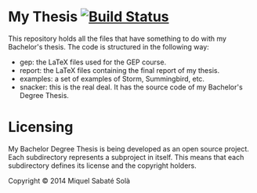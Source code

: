 # My Thesis [![Build Status](https://travis-ci.org/mssola/thesis.svg?branch=master)](https://travis-ci.org/mssola/thesis)

This repository holds all the files that have something to do with my
Bachelor's thesis. The code is structured in the following way:

* gep: the LaTeX files used for the GEP course.
* report: the LaTeX files containing the final report of my thesis.
* examples: a set of examples of Storm, Summingbird, etc.
* snacker: this is the real deal. It has the source code of my Bachelor's Degree
Thesis.

# Licensing

My Bachelor Degree Thesis is being developed as an open source project. Each
subdirectory represents a subproject in itself. This means that each
subdirectory defines its license and the copyright holders.

Copyright &copy; 2014 Miquel Sabaté Solà

